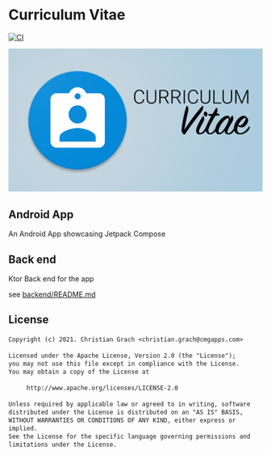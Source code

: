 # Curriculum Vitae

[![CI](https://github.com/chrimaeon/curriculumvitae/actions/workflows/main.yml/badge.svg)](https://github.com/chrimaeon/curriculumvitae/actions/workflows/main.yml)

![Curriculum Vitae](art/banner.png)

## Android App

An Android App showcasing Jetpack Compose

## Back end

Ktor Back end for the app

see [backend/README.md]

## License

```text
Copyright (c) 2021. Christian Grach <christian.grach@cmgapps.com>

Licensed under the Apache License, Version 2.0 (the "License");
you may not use this file except in compliance with the License.
You may obtain a copy of the License at

     http://www.apache.org/licenses/LICENSE-2.0

Unless required by applicable law or agreed to in writing, software
distributed under the License is distributed on an "AS IS" BASIS,
WITHOUT WARRANTIES OR CONDITIONS OF ANY KIND, either express or implied.
See the License for the specific language governing permissions and
limitations under the License.
```

[backend/README.md]: /backend/README.md

